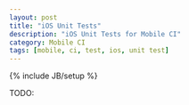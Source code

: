 ```yaml
---
layout: post
title: "iOS Unit Tests"
description: "iOS Unit Tests for Mobile CI"
category: Mobile CI
tags: [mobile, ci, test, ios, unit test]
---
```

{% include JB/setup %}

TODO:

<!--more-->
